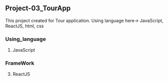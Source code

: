 ## Project-03_TourApp
This project created for Tour application. Using language here-> JavaScript, ReactJS, html, css
### Using_language 
  1. JavaScript
### FrameWork 
  3. ReactJS
